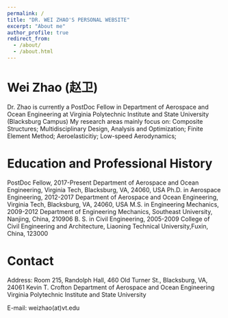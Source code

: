 ```yaml
---
permalink: /
title: "DR. WEI ZHAO'S PERSONAL WEBSITE"
excerpt: "About me"
author_profile: true
redirect_from: 
  - /about/
  - /about.html
---
```


# Wei Zhao (赵卫)
Dr. Zhao is currently a PostDoc Fellow in Department of Aerospace and Ocean Engineering at Virginia Polytechnic Institute and State University (Blacksburg Campus)
My research areas mainly focus on:
Composite Structures;
Multidisciplinary Design, Analysis and Optimization;
Finite Element Method;
Aeroelasticitiy;
Low-speed Aerodynamics;


# Education and Professional History
PostDoc Fellow, 2017-Present
Department of Aerospace and Ocean Engineering, Virginia Tech, Blacksburg, VA, 24060, USA
Ph.D. in Aerospace Engineering, 2012-2017
Department of Aerospace and Ocean Engineering, Virginia Tech, Blacksburg, VA, 24060, USA
M.S. in Engineering Mechanics, 2009-2012
Department of Engineering Mechanics, Southeast University, Nanjing, China, 210906
B. S. in Civil Engineering, 2005-2009
College of Civil Engineering and Architecture, Liaoning Technical University,Fuxin, China, 123000


# Contact
Address: 
Room 215, Randolph Hall, 460 Old Turner St., Blacksburg, VA, 24061
Kevin T. Crofton Department of Aerospace and Ocean Engineering
Virginia Polytechnic Institute and State University

E-mail: weizhao(at)vt.edu